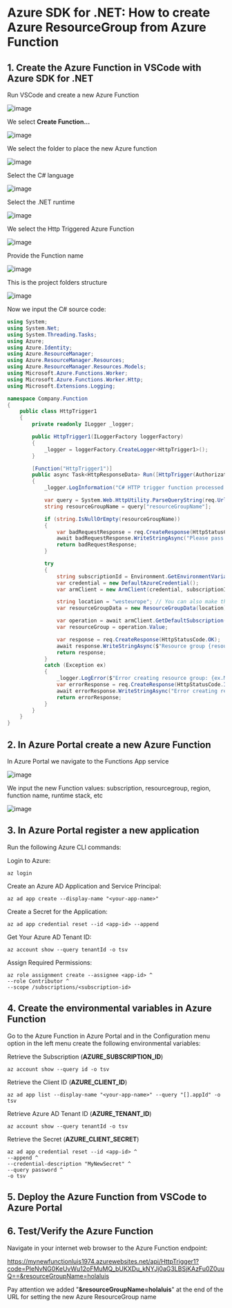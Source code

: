 # Azure SDK for .NET: How to create Azure ResourceGroup from Azure Function

## 1. Create the Azure Function in VSCode with Azure SDK for .NET

Run VSCode and create a new Azure Function

![image](https://github.com/luiscoco/Azure_SDK_Create_ResourceGroup_from_AzureFunction/assets/32194879/91a2f402-8362-4076-b493-be28c47b21ab)

We select **Create Function...**

![image](https://github.com/luiscoco/Azure_SDK_Create_ResourceGroup_from_AzureFunction/assets/32194879/f3f871a1-5fc1-44cf-a59a-50ccc7a56479)

We select the folder to place the new Azure function

![image](https://github.com/luiscoco/Azure_SDK_Create_ResourceGroup_from_AzureFunction/assets/32194879/4f5f9df4-a839-4a86-8f88-d97d9fdd10d7)

Select the C# language

![image](https://github.com/luiscoco/Azure_SDK_Create_ResourceGroup_from_AzureFunction/assets/32194879/b9a4a474-f5c2-472b-96ca-06cb7ed8924d)

Select the .NET runtime 

![image](https://github.com/luiscoco/Azure_SDK_Create_ResourceGroup_from_AzureFunction/assets/32194879/2c69fc2d-c8ee-49ba-aa80-16d98882581b)

We select the Http Triggered Azure Function

![image](https://github.com/luiscoco/Azure_SDK_Create_ResourceGroup_from_AzureFunction/assets/32194879/71a282ef-744d-4d07-a75a-68dd703356dd)

Provide the Function name

![image](https://github.com/luiscoco/Azure_SDK_Create_ResourceGroup_from_AzureFunction/assets/32194879/50a400d4-99d6-4e31-8128-47e0aa191321)

This is the project folders structure

![image](https://github.com/luiscoco/Azure_SDK_Create_ResourceGroup_from_AzureFunction/assets/32194879/bd420703-55fb-4f95-96f0-6c852d4aeb5b)

Now we input the C# source code:

```csharp
using System;
using System.Net;
using System.Threading.Tasks;
using Azure;
using Azure.Identity;
using Azure.ResourceManager;
using Azure.ResourceManager.Resources;
using Azure.ResourceManager.Resources.Models;
using Microsoft.Azure.Functions.Worker;
using Microsoft.Azure.Functions.Worker.Http;
using Microsoft.Extensions.Logging;

namespace Company.Function
{
    public class HttpTrigger1
    {
        private readonly ILogger _logger;

        public HttpTrigger1(ILoggerFactory loggerFactory)
        {
            _logger = loggerFactory.CreateLogger<HttpTrigger1>();
        }

        [Function("HttpTrigger1")]
        public async Task<HttpResponseData> Run([HttpTrigger(AuthorizationLevel.Function, "get", "post")] HttpRequestData req)
        {
            _logger.LogInformation("C# HTTP trigger function processed a request.");

            var query = System.Web.HttpUtility.ParseQueryString(req.Url.Query);
            string resourceGroupName = query["resourceGroupName"];

            if (string.IsNullOrEmpty(resourceGroupName))
            {
                var badRequestResponse = req.CreateResponse(HttpStatusCode.BadRequest);
                await badRequestResponse.WriteStringAsync("Please pass a resourceGroupName on the query string");
                return badRequestResponse;
            }

            try
            {
                string subscriptionId = Environment.GetEnvironmentVariable("AZURE_SUBSCRIPTION_ID");
                var credential = new DefaultAzureCredential();
                var armClient = new ArmClient(credential, subscriptionId);

                string location = "westeurope"; // You can also make this a parameter
                var resourceGroupData = new ResourceGroupData(location);

                var operation = await armClient.GetDefaultSubscription().GetResourceGroups().CreateOrUpdateAsync(WaitUntil.Completed, resourceGroupName, resourceGroupData);
                var resourceGroup = operation.Value;

                var response = req.CreateResponse(HttpStatusCode.OK);
                await response.WriteStringAsync($"Resource group {resourceGroupName} created in {location}");
                return response;
            }
            catch (Exception ex)
            {
                _logger.LogError($"Error creating resource group: {ex.Message}");
                var errorResponse = req.CreateResponse(HttpStatusCode.InternalServerError);
                await errorResponse.WriteStringAsync("Error creating resource group");
                return errorResponse;
            }
        }
    }
}
```

## 2. In Azure Portal create a new Azure Function

In Azure Portal we navigate to the Functions App service 

![image](https://github.com/luiscoco/Azure_SDK_Create_ResourceGroup_from_AzureFunction/assets/32194879/8810692e-9eaf-4f7a-a970-909e9defafb3)

We input the new Function values: subscription, resourcegroup, region, function name, runtime stack, etc

![image](https://github.com/luiscoco/Azure_SDK_Create_ResourceGroup_from_AzureFunction/assets/32194879/588cbc2a-c7b7-4964-a908-1c1272f2be2d)

## 3. In Azure Portal register a new application

Run the following Azure CLI commands: 

Login to Azure:
```
az login
```

Create an Azure AD Application and Service Principal:
```
az ad app create --display-name "<your-app-name>"
```

Create a Secret for the Application:
```
az ad app credential reset --id <app-id> --append
```

Get Your Azure AD Tenant ID:
```
az account show --query tenantId -o tsv
```

Assign Required Permissions:
```
az role assignment create --assignee <app-id> ^
--role Contributor ^
--scope /subscriptions/<subscription-id>
```

## 4. Create the environmental variables in Azure Function

Go to the Azure Function in Azure Portal and in the Configuration menu option in the left menu create the following environmental variables:

Retrieve the Subscription (**AZURE_SUBSCRIPTION_ID**)

```
az account show --query id -o tsv
```

Retrieve the Client ID (**AZURE_CLIENT_ID**)

```
az ad app list --display-name "<your-app-name>" --query "[].appId" -o tsv
```

Retrieve Azure AD Tenant ID (**AZURE_TENANT_ID**)

```
az account show --query tenantId -o tsv
```

Retrieve the Secret (**AZURE_CLIENT_SECRET**)

```
az ad app credential reset --id <app-id> ^
--append ^
--credential-description "MyNewSecret" ^
--query password ^
-o tsv
```

## 5. Deploy the Azure Function from VSCode to Azure Portal





## 6. Test/Verify the Azure Function

Navigate in your internet web browser to the Azure Function endpoint:

https://mynewfunctionluis1974.azurewebsites.net/api/HttpTrigger1?code=PIeNvNG0KeUvWu12oFMuMQ_bUKXDu_kNYJj0aG3LBSjKAzFu0Z0uuQ==&resourceGroupName=holaluis

Pay attention we added "**&resourceGroupName=holaluis**" at the end of the URL for setting the new Azure ResourceGroup name



